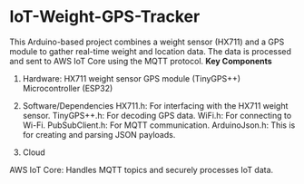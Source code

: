 # IoT-Weight-GPS-Tracker
This Arduino-based project combines a weight sensor (HX711) and a GPS module to gather real-time weight and location data. The data is processed and sent to AWS IoT Core using the MQTT protocol.
**Key Components**
1. Hardware:
  HX711 weight sensor
  GPS module (TinyGPS++)
  Microcontroller (ESP32)
  
2. Software/Dependencies
  HX711.h: For interfacing with the HX711 weight sensor.
  TinyGPS++.h: For decoding GPS data.
  WiFi.h: For connecting to Wi-Fi.
  PubSubClient.h: For MQTT communication.
  ArduinoJson.h: This is for creating and parsing JSON payloads.

3. Cloud

  AWS IoT Core: Handles MQTT topics and securely processes IoT data.
